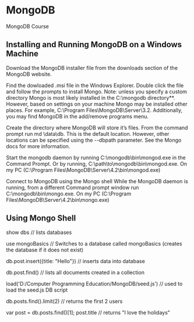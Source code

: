 # MongoDB
MongoDB Course

## Installing and Running MongoDB on a Windows Machine
Download the MongoDB installer file from the downloads section of the MongoDB website.

Find the dowloaded .msi file in the Windows Explorer. Double click the file and follow the prompts to install Mongo. Note: unless you specify a custom directory Mongo is most likely installed in the C:\mongodb directory**. However, based on settings on your machine Mongo may be installed other places. For example, C:\Program Files\MongoDB\Server\3.2. Additionally, you may find MongoDB in the add/remove programs menu.

Create the directory where MongoDB will store it’s files. From the command prompt run md \data\db. This is the default location. However, other locations can be specified using the --dbpath parameter. See the Mongo docs for more information.

Start the mongodb daemon by running C:\mongodb\bin\mongod.exe in the Command Prompt. Or by running, C:\path\to\mongodb\bin\mongod.exe. On my PC (C:\Program Files\MongoDB\Server\4.2\bin\mongod.exe)

Connect to MongoDB using the Mongo shell While the MongoDB daemon is running, from a different Command prompt window run C:\mongodb\bin\mongo.exe. On my PC (C:\Program Files\MongoDB\Server\4.2\bin\mongo.exe)

## Using Mongo Shell
show dbs    // lists databases

use mongoBasics     // Switches to a database called mongoBasics (creates the database if it does not exist)

 db.post.insert({title: "Hello"})   // inserts data into database

 db.post.find()     // lists all documents created in a collection

 load('D:/Computer Programming Education/MongoDB/seed.js')  // used to load the seed.js DB script

 db.posts.find().limit(2)   // returns the first 2 users

 var post = db.posts.find()[1];
 post.title     // returns "I love the holidays"